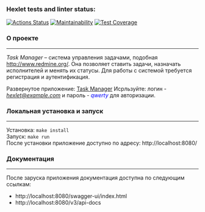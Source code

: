 ### Hexlet tests and linter status:
[![Actions Status](https://github.com/Denis-Shakhurov/java-project-99/actions/workflows/hexlet-check.yml/badge.svg)](https://github.com/Denis-Shakhurov/java-project-99/actions)
[![Maintainability](https://api.codeclimate.com/v1/badges/5398df51ba317a5f31bf/maintainability)](https://codeclimate.com/github/Denis-Shakhurov/java-project-99/maintainability)
[![Test Coverage](https://api.codeclimate.com/v1/badges/5398df51ba317a5f31bf/test_coverage)](https://codeclimate.com/github/Denis-Shakhurov/java-project-99/test_coverage)

### **О проекте**
___
*Task Manager* – система управления задачами, подобная http://www.redmine.org/. Она позволяет ставить задачи, назначать исполнителей и менять их статусы. Для работы с системой требуется регистрация и аутентификация.

Развернутое приложение: [Task Manager](https://java-project-99-lsfb.onrender.com) Исрльзуйте: логин - <span style="color:blue">*hexlet@example.com*</span> и пароль - <span style="color:blue">*qwerty*</span> для авторизации.

### **Локальная установка и запуск**
___
Установка: 
```make install```  
Запуск: 
```make run```  
После установки приложение доступно по адресу: http://localhost:8080/

### **Документация**
___
После заруска приложения документация доступна по следующим ссылкам:
* http://localhost:8080/swagger-ui/index.html
* http://localhost:8080/v3/api-docs